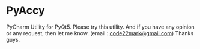 # PyAccy
PyCharm Utility for PyQt5. 
Please try this utility. And if you have any opinion or any request, then let me know.
(email : code22mark@gmail.com)
Thanks guys.
